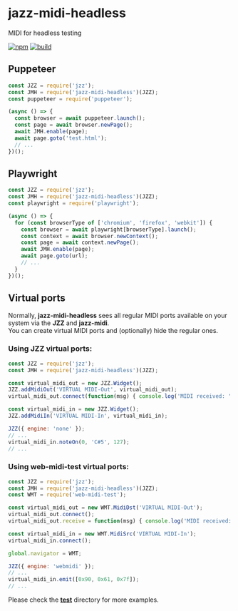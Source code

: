 # jazz-midi-headless

MIDI for headless testing

[![npm](https://img.shields.io/npm/v/jazz-midi-headless.svg)](https://www.npmjs.com/package/jazz-midi-headless)
[![build](https://github.com/jazz-soft/jazz-midi-headless/actions/workflows/build.yml/badge.svg)](https://github.com/jazz-soft/jazz-midi-headless/actions)

## Puppeteer

```js
const JZZ = require('jzz');
const JMH = require('jazz-midi-headless')(JZZ);
const puppeteer = require('puppeteer');

(async () => {
  const browser = await puppeteer.launch();
  const page = await browser.newPage();
  await JMH.enable(page);
  await page.goto('test.html');
  // ...
})();
```

## Playwright

```js
const JZZ = require('jzz');
const JMH = require('jazz-midi-headless')(JZZ);
const playwright = require('playwright');

(async () => {
  for (const browserType of ['chromium', 'firefox', 'webkit']) {
    const browser = await playwright[browserType].launch();
    const context = await browser.newContext();
    const page = await context.newPage();
    await JMH.enable(page);
    await page.goto(url);
    // ...
  }
})();
```

## Virtual ports

Normally, **jazz-midi-headless** sees all regular MIDI ports available on your system
via the **JZZ** and **jazz-midi**.  
You can create virtual MIDI ports and (optionally) hide the regular ones.

### Using JZZ virtual ports:

```js
const JZZ = require('jzz');
const JMH = require('jazz-midi-headless')(JZZ);

const virtual_midi_out = new JZZ.Widget();
JZZ.addMidiOut('VIRTUAL MIDI-Out', virtual_midi_out);
virtual_midi_out.connect(function(msg) { console.log('MIDI received: ' + msg); });

const virtual_midi_in = new JZZ.Widget();
JZZ.addMidiIn('VIRTUAL MIDI-In', virtual_midi_in);

JZZ({ engine: 'none' });
// ...
virtual_midi_in.noteOn(0, 'C#5', 127);
// ...
```

### Using web-midi-test virtual ports:

```js
const JZZ = require('jzz');
const JMH = require('jazz-midi-headless')(JZZ);
const WMT = require('web-midi-test');

const virtual_midi_out = new WMT.MidiDst('VIRTUAL MIDI-Out');
virtual_midi_out.connect();
virtual_midi_out.receive = function(msg) { console.log('MIDI received:', msg); };

const virtual_midi_in = new WMT.MidiSrc('VIRTUAL MIDI-In');
virtual_midi_in.connect();

global.navigator = WMT;

JZZ({ engine: 'webmidi' });
// ...
virtual_midi_in.emit([0x90, 0x61, 0x7f]);
// ...
```

Please check the [**test**](https://github.com/jazz-soft/jazz-midi-headless/tree/main/test) directory for more examples.